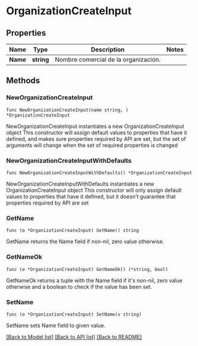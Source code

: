 # OrganizationCreateInput

## Properties

Name | Type | Description | Notes
------------ | ------------- | ------------- | -------------
**Name** | **string** | Nombre comercial de la organización. | 

## Methods

### NewOrganizationCreateInput

`func NewOrganizationCreateInput(name string, ) *OrganizationCreateInput`

NewOrganizationCreateInput instantiates a new OrganizationCreateInput object
This constructor will assign default values to properties that have it defined,
and makes sure properties required by API are set, but the set of arguments
will change when the set of required properties is changed

### NewOrganizationCreateInputWithDefaults

`func NewOrganizationCreateInputWithDefaults() *OrganizationCreateInput`

NewOrganizationCreateInputWithDefaults instantiates a new OrganizationCreateInput object
This constructor will only assign default values to properties that have it defined,
but it doesn't guarantee that properties required by API are set

### GetName

`func (o *OrganizationCreateInput) GetName() string`

GetName returns the Name field if non-nil, zero value otherwise.

### GetNameOk

`func (o *OrganizationCreateInput) GetNameOk() (*string, bool)`

GetNameOk returns a tuple with the Name field if it's non-nil, zero value otherwise
and a boolean to check if the value has been set.

### SetName

`func (o *OrganizationCreateInput) SetName(v string)`

SetName sets Name field to given value.



[[Back to Model list]](../README.md#documentation-for-models) [[Back to API list]](../README.md#documentation-for-api-endpoints) [[Back to README]](../README.md)


